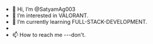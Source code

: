 - 👋 Hi, I’m @SatyamAg003
- 👀 I’m interested in VALORANT.
- 🌱 I’m currently learning FULL-STACK-DEVELOPMENT.
- 
- 📫 How to reach me ---don't.

<!---
SatyamAg003/SatyamAg003 is a ✨ special ✨ repository because its `README.md` (this file) appears on your GitHub profile.
You can click the Preview link to take a look at your changes.
--->
